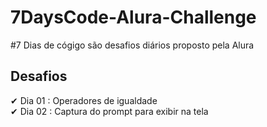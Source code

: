 # 7DaysCode-Alura-Challenge

#7 Dias de cógigo são desafios diários proposto pela Alura


## Desafios<br>
✔ Dia 01 : Operadores de igualdade<br>
✔ Dia 02 : Captura do prompt para exibir na tela
